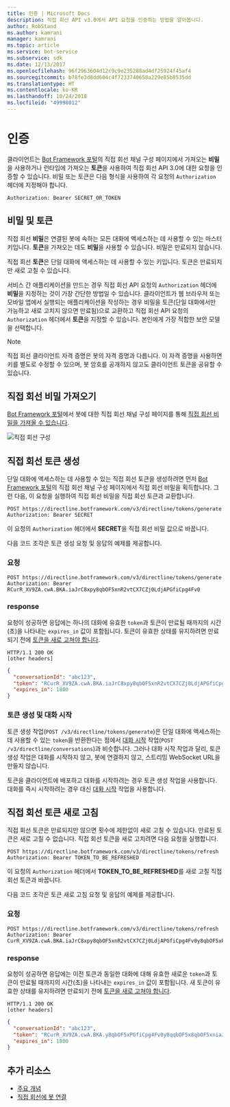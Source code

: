 ```yaml
---
title: 인증 | Microsoft Docs
description: 직접 회선 API v3.0에서 API 요청을 인증하는 방법을 알아봅니다.
author: RobStand
ms.author: kamrani
manager: kamrani
ms.topic: article
ms.service: bot-service
ms.subservice: sdk
ms.date: 12/13/2017
ms.openlocfilehash: 96f2963604d12c9c9e235288ad4df25924f45af4
ms.sourcegitcommit: b78fe3d8dd604c4f7233740658a229e85b8535dd
ms.translationtype: HT
ms.contentlocale: ko-KR
ms.lasthandoff: 10/24/2018
ms.locfileid: "49998012"
---
```

# <a name="authentication"></a>인증

클라이언트는 [Bot Framework 포털](../bot-service-channel-connect-directline.md)의 직접 회선 채널 구성 페이지에서 가져오는 **비밀**을 사용하거나 런타임에 가져오는 **토큰**을 사용하여 직접 회선 API 3.0에 대한 요청을 인증할 수 있습니다. 비밀 또는 토큰은 다음 형식을 사용하여 각 요청의 `Authorization` 헤더에 지정해야 합니다. 

```http
Authorization: Bearer SECRET_OR_TOKEN
```

## <a name="secrets-and-tokens"></a>비밀 및 토큰

직접 회선 **비밀**은 연결된 봇에 속하는 모든 대화에 액세스하는 데 사용할 수 있는 마스터 키입니다. **토큰**을 가져오는 데도 **비밀**을 사용할 수 있습니다. 비밀은 만료되지 않습니다. 

직접 회선 **토큰**은 단일 대화에 액세스하는 데 사용할 수 있는 키입니다. 토큰은 만료되지만 새로 고칠 수 있습니다. 

서비스 간 애플리케이션을 만드는 경우 직접 회선 API 요청의 `Authorization` 헤더에 **비밀**을 지정하는 것이 가장 간단한 방법일 수 있습니다. 클라이언트가 웹 브라우저 또는 모바일 앱에서 실행되는 애플리케이션을 작성하는 경우 비밀을 토큰(단일 대화에서만 가능하고 새로 고치지 않으면 만료됨)으로 교환하고 직접 회선 API 요청의 `Authorization` 헤더에서 **토큰**을 지정할 수 있습니다. 본인에게 가장 적합한 보안 모델을 선택합니다.

> [!NOTE]
> 직접 회선 클라이언트 자격 증명은 봇의 자격 증명과 다릅니다. 이 자격 증명을 사용하면 키를 별도로 수정할 수 있으며, 봇 암호를 공개하지 않고도 클라이언트 토큰을 공유할 수 있습니다. 

## <a name="get-a-direct-line-secret"></a>직접 회선 비밀 가져오기

<a href="https://dev.botframework.com/" target="_blank">Bot Framework 포털</a>에서 봇에 대한 직접 회선 채널 구성 페이지를 통해 [직접 회선 비밀을 가져올 수 있습니다](../bot-service-channel-connect-directline.md).

![직접 회선 구성](../media/direct-line-configure.png)

## <a id="generate-token"></a> 직접 회선 토큰 생성

단일 대화에 액세스하는 데 사용할 수 있는 직접 회선 토큰을 생성하려면 먼저 <a href="https://dev.botframework.com/" target="_blank">Bot Framework 포털</a>의 직접 회선 채널 구성 페이지에서 직접 회선 비밀을 획득합니다. 그런 다음, 이 요청을 실행하여 직접 회선 비밀을 직접 회선 토큰과 교환합니다.

```http
POST https://directline.botframework.com/v3/directline/tokens/generate
Authorization: Bearer SECRET
```

이 요청의 `Authorization` 헤더에서 **SECRET**을 직접 회선 비밀 값으로 바꿉니다.

다음 코드 조각은 토큰 생성 요청 및 응답의 예제를 제공합니다.

### <a name="request"></a>요청

```http
POST https://directline.botframework.com/v3/directline/tokens/generate
Authorization: Bearer RCurR_XV9ZA.cwA.BKA.iaJrC8xpy8qbOF5xnR2vtCX7CZj0LdjAPGfiCpg4Fv0
```

### <a name="response"></a>response

요청이 성공하면 응답에는 하나의 대화에 유효한 `token`과 토큰이 만료될 때까지의 시간(초)을 나타내는 `expires_in` 값이 포함됩니다. 토큰이 유효한 상태를 유지하려면 만료되기 전에 [토큰을 새로 고쳐야 합니다](#refresh-token).

```http
HTTP/1.1 200 OK
[other headers]
```

```json
{
  "conversationId": "abc123",
  "token": "RCurR_XV9ZA.cwA.BKA.iaJrC8xpy8qbOF5xnR2vtCX7CZj0LdjAPGfiCpg4Fv0y8qbOF5xPGfiCpg4Fv0y8qqbOF5x8qbOF5xn",
  "expires_in": 1800
}
```

### <a name="generate-token-versus-start-conversation"></a>토큰 생성 및 대화 시작

토큰 생성 작업(`POST /v3/directline/tokens/generate`)은 단일 대화에 액세스하는 데 사용할 수 있는 `token`을 반환한다는 점에서 [대화 시작](bot-framework-rest-direct-line-3-0-start-conversation.md) 작업(`POST /v3/directline/conversations`)과 비슷합니다. 그러나 대화 시작 작업과 달리, 토큰 생성 작업은 대화를 시작하지 않고, 봇에 연결하지 않고, 스트리밍 WebSocket URL을 만들지 않습니다. 

토큰을 클라이언트에 배포하고 대화를 시작하려는 경우 토큰 생성 작업을 사용합니다. 대화를 즉시 시작하려는 경우 대신 [대화 시작](bot-framework-rest-direct-line-3-0-start-conversation.md) 작업을 사용합니다.

## <a id="refresh-token"></a> 직접 회선 토큰 새로 고침

직접 회선 토큰은 만료되지만 않으면 횟수에 제한없이 새로 고칠 수 있습니다. 만료된 토큰은 새로 고칠 수 없습니다. 직접 회선 토큰을 새로 고치려면 다음 요청을 실행합니다. 

```http
POST https://directline.botframework.com/v3/directline/tokens/refresh
Authorization: Bearer TOKEN_TO_BE_REFRESHED
```

이 요청의 `Authorization` 헤더에서 **TOKEN_TO_BE_REFRESHED**를 새로 고칠 직접 회선 토큰과 바꿉니다.

다음 코드 조각은 토큰 새로 고침 요청 및 응답의 예제를 제공합니다.

### <a name="request"></a>요청

```http
POST https://directline.botframework.com/v3/directline/tokens/refresh
Authorization: Bearer CurR_XV9ZA.cwA.BKA.iaJrC8xpy8qbOF5xnR2vtCX7CZj0LdjAPGfiCpg4Fv0y8qbOF5xPGfiCpg4Fv0y8qqbOF5x8qbOF5xn
```

### <a name="response"></a>response

요청이 성공하면 응답에는 이전 토큰과 동일한 대화에 대해 유효한 새로운 `token`과 토큰이 만료될 때까지의 시간(초)을 나타내는 `expires_in` 값이 포함됩니다. 새 토큰이 유효한 상태를 유지하려면 만료되기 전에 [토큰을 새로 고쳐야 합니다](#refresh-token).

```http
HTTP/1.1 200 OK
[other headers]
```

```json
{
  "conversationId": "abc123",
  "token": "RCurR_XV9ZA.cwA.BKA.y8qbOF5xPGfiCpg4Fv0y8qqbOF5x8qbOF5xniaJrC8xpy8qbOF5xnR2vtCX7CZj0LdjAPGfiCpg4Fv0",
  "expires_in": 1800
}
```

## <a name="additional-resources"></a>추가 리소스

- [주요 개념](bot-framework-rest-direct-line-3-0-concepts.md)
- [직접 회선에 봇 연결](../bot-service-channel-connect-directline.md)